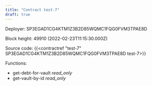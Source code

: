 ```yaml
---
title: "Contract test-7"
draft: true
---
```

Deployer: SP3EGAD1CG4KTM1Z3B2D85WQMC1FQG0FVM3TPAE8D


 



Block height: 49910 (2022-02-23T11:15:30.000Z)

Source code: {{<contractref "test-7" SP3EGAD1CG4KTM1Z3B2D85WQMC1FQG0FVM3TPAE8D test-7>}}

Functions:

* get-debt-for-vault _read_only_
* get-vault-by-id _read_only_
